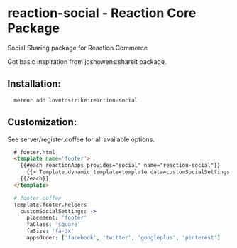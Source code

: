 # reaction-social - Reaction Core Package

Social Sharing package for Reaction Commerce

Got basic inspiration from joshowens:shareit package.

## Installation:
```
  meteor add lovetostrike:reaction-social
```  
## Customization:
  See server/register.coffee for all available options.
```html
  # footer.html
  <template name='footer'>
    {{#each reactionApps provides="social" name="reaction-social"}}
      {{> Template.dynamic template=template data=customSocialSettings }}
    {{/each}}
  </template>
```
```coffee
  # footer.coffee
  Template.footer.helpers
    customSocialSettings: ->
      placement: 'footer'
      faClass: 'square'
      faSize: 'fa-3x'
      appsOrder: ['facebook', 'twitter', 'googleplus', 'pinterest']
```  
